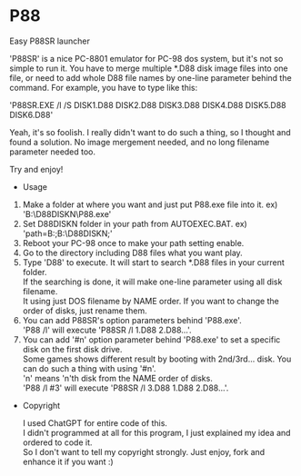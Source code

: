 # P88
Easy P88SR launcher 

'P88SR' is a nice PC-8801 emulator for PC-98 dos system, but it's not so simple to run it.
You have to merge multiple *.D88 disk image files into one file, or need to add whole D88 file names by one-line parameter behind the command.
For example, you have to type like this:

'P88SR.EXE /l /S DISK1.D88 DISK2.D88 DISK3.D88 DISK4.D88 DISK5.D88 DISK6.D88'

Yeah, it's so foolish.
I really didn't want to do such a thing, so I thought and found a solution.
No image mergement needed, and no long filename parameter needed too.

Try and enjoy!


* Usage
  
 1) Make a folder at where you want and just put P88.exe file into it. ex) 'B:\D88DISKN\P88.exe'
 2) Set D88DISKN folder in your path from AUTOEXEC.BAT. ex) 'path=B:\;B:\D88DISKN;'
 3) Reboot your PC-98 once to make your path setting enable.
 4) Go to the directory including D88 files what you want play.
 5) Type 'D88' to execute. It will start to search *.D88 files in your current folder.<br>
    If the searching is done, it will make one-line parameter using all disk filename.<br>
    It using just DOS filename by NAME order. If you want to change the order of disks, just rename them.
 6) You can add P88SR's option parameters behind 'P88.exe'.<br>
    'P88 /l' will execute 'P88SR /l 1.D88 2.D88...'.
 7) You can add '#n' option parameter behind 'P88.exe' to set a specific disk on the first disk drive.<br>
    Some games shows different result by booting with 2nd/3rd... disk. You can do such a thing with using '#n'.<br>
    'n' means 'n'th disk from the NAME order of disks.<br>
    'P88 /l #3' will execute 'P88SR /l 3.D88 1.D88 2.D88...'.

* Copyright</p>
  I used ChatGPT for entire code of this.<br>
  I didn't programmed at all for this program, I just explained my idea and ordered to code it.<br>
  So I don't want to tell my copyright strongly. Just enjoy, fork and enhance it if you want :)
